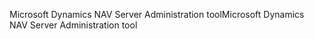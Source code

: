 <span data-ttu-id="106a9-101">Microsoft Dynamics NAV Server Administration tool</span><span class="sxs-lookup"><span data-stu-id="106a9-101">Microsoft Dynamics NAV Server Administration tool</span></span>